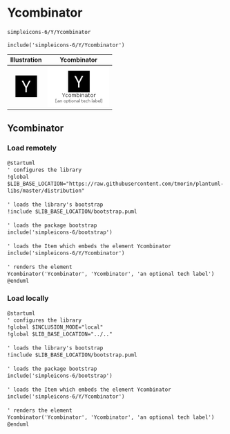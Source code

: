 # Ycombinator


```text
simpleicons-6/Y/Ycombinator
```

```text
include('simpleicons-6/Y/Ycombinator')
```



| Illustration | Ycombinator |
| :---: | :---: |
| ![illustration for Illustration](../../simpleicons-6/Y/Ycombinator.png) | ![illustration for Ycombinator](../../simpleicons-6/Y/Ycombinator.Local.png) |




## Ycombinator

### Load remotely
```plantuml
@startuml
' configures the library
!global $LIB_BASE_LOCATION="https://raw.githubusercontent.com/tmorin/plantuml-libs/master/distribution"

' loads the library's bootstrap
!include $LIB_BASE_LOCATION/bootstrap.puml

' loads the package bootstrap
include('simpleicons-6/bootstrap')

' loads the Item which embeds the element Ycombinator
include('simpleicons-6/Y/Ycombinator')

' renders the element
Ycombinator('Ycombinator', 'Ycombinator', 'an optional tech label')
@enduml
```

### Load locally
```plantuml
@startuml
' configures the library
!global $INCLUSION_MODE="local"
!global $LIB_BASE_LOCATION="../.."

' loads the library's bootstrap
!include $LIB_BASE_LOCATION/bootstrap.puml

' loads the package bootstrap
include('simpleicons-6/bootstrap')

' loads the Item which embeds the element Ycombinator
include('simpleicons-6/Y/Ycombinator')

' renders the element
Ycombinator('Ycombinator', 'Ycombinator', 'an optional tech label')
@enduml
```

